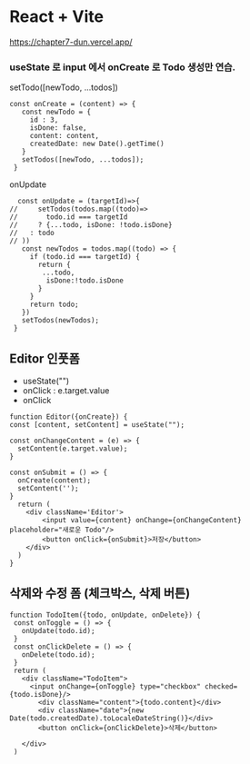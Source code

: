 # React + Vite
https://chapter7-dun.vercel.app/

### useState 로 input 에서 onCreate 로 Todo 생성만 연습.


 setTodo([newTodo, ...todos])

 ```
 const onCreate = (content) => {
    const newTodo = {
      id : 3,
      isDone: false,
      content: content,
      createdDate: new Date().getTime()
    }
    setTodos([newTodo, ...todos]);
  }
 ```
 onUpdate

 ```
   const onUpdate = (targetId)=>{
//     setTodos(todos.map((todo)=>
//       todo.id === targetId
//     ? {...todo, isDone: !todo.isDone}
//   : todo
// ))
    const newTodos = todos.map((todo) => {
      if (todo.id === targetId) {
        return {
         ...todo,
          isDone:!todo.isDone
        }
      }
      return todo;
    })
    setTodos(newTodos);
  }
 ```

 ## Editor 인풋폼
 - useState("")
 - onClick : e.target.value 
 - onClick

```
function Editor({onCreate}) {
const [content, setContent] = useState("");

const onChangeContent = (e) => {
  setContent(e.target.value);
}

const onSubmit = () => {
  onCreate(content);
  setContent('');
}
  return (
    <div className='Editor'>
        <input value={content} onChange={onChangeContent} placeholder="새로운 Todo"/>
        <button onClick={onSubmit}>저장</button>
    </div>
  )
}
 ```

 ## 삭제와 수정 폼 (체크박스, 삭제 버튼)

 ```
 function TodoItem({todo, onUpdate, onDelete}) {
  const onToggle = () => {
    onUpdate(todo.id);
  }
  const onClickDelete = () => {
    onDelete(todo.id);
  }
  return (
    <div className="TodoItem">
      <input onChange={onToggle} type="checkbox" checked={todo.isDone}/>
        <div className="content">{todo.content}</div>
        <div className="date">{new Date(todo.createdDate).toLocaleDateString()}</div>
        <button onClick={onClickDelete}>삭제</button>

    </div>
  )
 ```